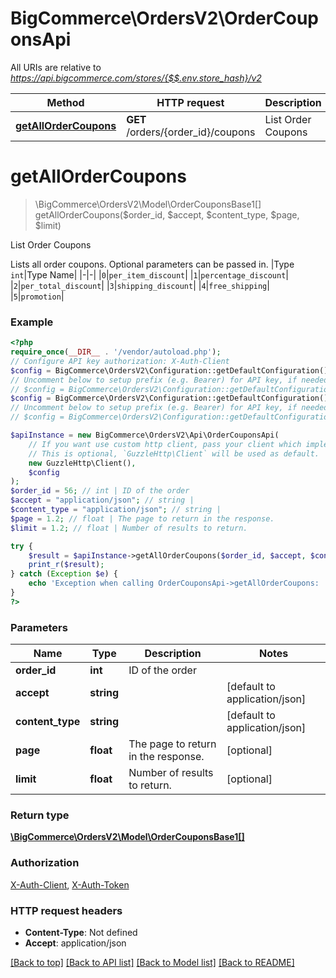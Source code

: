 # BigCommerce\OrdersV2\OrderCouponsApi

All URIs are relative to *https://api.bigcommerce.com/stores/{$$.env.store_hash}/v2*

Method | HTTP request | Description
------------- | ------------- | -------------
[**getAllOrderCoupons**](OrderCouponsApi.md#getallordercoupons) | **GET** /orders/{order_id}/coupons | List Order Coupons

# **getAllOrderCoupons**
> \BigCommerce\OrdersV2\Model\OrderCouponsBase1[] getAllOrderCoupons($order_id, $accept, $content_type, $page, $limit)

List Order Coupons

Lists all order coupons. Optional parameters can be passed in.  |Type `int`|Type Name| |-|-| |`0`|`per_item_discount`| |`1`|`percentage_discount`| |`2`|`per_total_discount`| |`3`|`shipping_discount`| |`4`|`free_shipping`| |`5`|`promotion`|

### Example
```php
<?php
require_once(__DIR__ . '/vendor/autoload.php');
// Configure API key authorization: X-Auth-Client
$config = BigCommerce\OrdersV2\Configuration::getDefaultConfiguration()->setApiKey('X-Auth-Client', 'YOUR_API_KEY');
// Uncomment below to setup prefix (e.g. Bearer) for API key, if needed
// $config = BigCommerce\OrdersV2\Configuration::getDefaultConfiguration()->setApiKeyPrefix('X-Auth-Client', 'Bearer');// Configure API key authorization: X-Auth-Token
$config = BigCommerce\OrdersV2\Configuration::getDefaultConfiguration()->setApiKey('X-Auth-Token', 'YOUR_API_KEY');
// Uncomment below to setup prefix (e.g. Bearer) for API key, if needed
// $config = BigCommerce\OrdersV2\Configuration::getDefaultConfiguration()->setApiKeyPrefix('X-Auth-Token', 'Bearer');

$apiInstance = new BigCommerce\OrdersV2\Api\OrderCouponsApi(
    // If you want use custom http client, pass your client which implements `GuzzleHttp\ClientInterface`.
    // This is optional, `GuzzleHttp\Client` will be used as default.
    new GuzzleHttp\Client(),
    $config
);
$order_id = 56; // int | ID of the order
$accept = "application/json"; // string | 
$content_type = "application/json"; // string | 
$page = 1.2; // float | The page to return in the response.
$limit = 1.2; // float | Number of results to return.

try {
    $result = $apiInstance->getAllOrderCoupons($order_id, $accept, $content_type, $page, $limit);
    print_r($result);
} catch (Exception $e) {
    echo 'Exception when calling OrderCouponsApi->getAllOrderCoupons: ', $e->getMessage(), PHP_EOL;
}
?>
```

### Parameters

Name | Type | Description  | Notes
------------- | ------------- | ------------- | -------------
 **order_id** | **int**| ID of the order |
 **accept** | **string**|  | [default to application/json]
 **content_type** | **string**|  | [default to application/json]
 **page** | **float**| The page to return in the response. | [optional]
 **limit** | **float**| Number of results to return. | [optional]

### Return type

[**\BigCommerce\OrdersV2\Model\OrderCouponsBase1[]**](../Model/OrderCouponsBase1.md)

### Authorization

[X-Auth-Client](../../README.md#X-Auth-Client), [X-Auth-Token](../../README.md#X-Auth-Token)

### HTTP request headers

 - **Content-Type**: Not defined
 - **Accept**: application/json

[[Back to top]](#) [[Back to API list]](../../README.md#documentation-for-api-endpoints) [[Back to Model list]](../../README.md#documentation-for-models) [[Back to README]](../../README.md)


